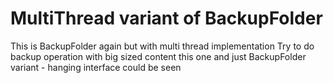 # MultiThread variant of BackupFolder
This is BackupFolder again but with multi thread implementation
Try to do backup operation with big sized content this one and just BackupFolder variant - hanging interface could be seen
 
